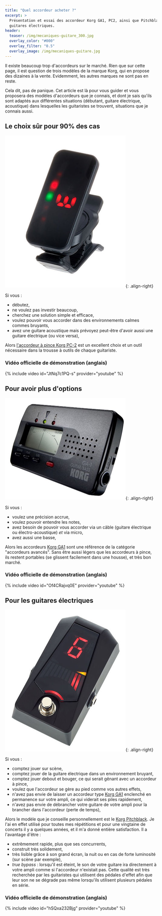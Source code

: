 ```yaml
---
title: "Quel accordeur acheter ?"
excerpt: >
  Présentation et essai des accordeur Korg GA1, PC2, ainsi que Pitchblack pour 
  guitares électriques.
header:
  teaser: /img/mecaniques-guitare_300.jpg
  overlay_color: "#000"
  overlay_filter: "0.5"
  overlay_image: /img/mecaniques-guitare.jpg
---
```


<style>
/* override theme's 100% wide images default on this page */
figure img { width: auto; }
figure { flex-direction: column; }
</style>

Il existe beaucoup trop d'accordeurs sur le marché. Rien que sur cette page, il 
est question de trois modèles de la marque Korg, qui en propose des dizaines à 
la vente. Evidemment, les autres marques ne sont pas en reste.

Cela dit, pas de panique. Cet article est là pour vous guider et vous proposera 
des modèles d'accordeurs que je connais, et dont je sais qu'ils sont adaptés 
aux différentes situations (débutant, guitare électrique, acoustique) dans 
lesquelles les guitaristes se trouvent, situations que je connais aussi.

## Le choix sûr pour 90% des cas

![Korg PC2](/img/accordeur-korg-pc2.jpg){: .align-right}

Si vous :

- débutez,
- ne voulez pas investir beaucoup,
- cherchez une solution simple et efficace,
- voulez pouvoir vous accorder dans des environnements calmes commes bruyants,
- avez une guitare acoustique mais prévoyez peut-être d'avoir aussi une guitare 
électrique (ou vice versa),

Alors [l'accordeur à pince Korg PC-2][korg-pc2] est un excellent choix et un 
outil nécessaire dans la trousse à outils de chaque guitariste.

### Vidéo officielle de démonstration (anglais)

{% include video id="JtNq7c1PQ-s" provider="youtube" %}

## Pour avoir plus d'options

![Korg GA1](/img/accordeur-korg-ga1.jpg){: .align-right}

Si vous :

- voulez une précision accrue,
- voulez pouvoir entendre les notes,
- avez besoin de pouvoir vous accorder via un câble (guitare électrique ou 
électro-acoustique) *et* via micro,
- avez aussi une basse,

Alors les accordeurs [Korg GA1][korg-ga1] sont une référence de la catégorie 
"accordeurs avancés". Sans être aussi légers que les accordeurs à pince, ils 
restent portables (se glissent facilement dans une housse), et très bon marché.

### Vidéo officielle de démonstration (anglais)

{% include video id="Of4CRajvq0E" provider="youtube" %}

## Pour les guitares électriques

![Korg Pitchblack](/img/accordeur-korg-pitchblack.jpg){: .align-right}

Si vous :

- comptez jouer sur scène,
- comptez jouer de la guitare électrique dans un environnement bruyant,
- comptez jouer debout et bouger, ce qui serait gênant avec un accordeur à 
pince,
- voulez que l'accordeur se gère au pied comme vos autres effets,
- n'avez pas envie de laisser un accordeur type [Korg GA1][korg-ga1] enclenché 
en permanence sur votre ampli, ce qui viderait ses piles rapidement,
- n'avez pas envie de débrancher votre guitare de votre ampli pour la brancher 
dans l'accordeur (perte de temps),

Alors le modèle que je conseille personnellement est le [Korg 
Pitchblack][pitchblack-mini]. Je l'ai en effet utilisé pour toutes mes 
répétitions et pour une vingtaine de concerts il y a quelques années, et il m'a 
donné entière satisfaction. Il a l'avantage d'être :

- extrêmement rapide, plus que ses concurrents,
- construit très solidement,
- très lisible grâce à son grand écran, la nuit ou en cas de forte luminosité 
(sur scène par exemple),
- *true bypass* : lorsqu'il est éteint, le son de votre guitare ira directement 
à votre ampli comme si l'accordeur n'existait pas. Cette qualité est très 
recherchée par les guitaristes qui utilisent des pédales d'effet afin que leur 
son ne se dégrade pas même lorsqu'ils utilisent plusieurs pédales en série.

### Vidéo officielle de démonstration (anglais)

{% include video id="hSQxa232Bjg" provider="youtube" %}

[korg-pc2]:http://bit.ly/korg-pc2
[korg-ga1]:http://bit.ly/korg-ga1
[pitchblack-mini]:http://bit.ly/pitchblack-mini
